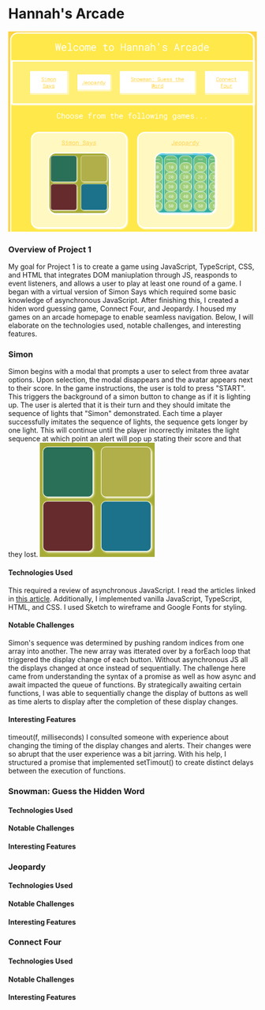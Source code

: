 # Hannah's Arcade
![Homepage Img](homepageinterfaceimg.png)

### Overview of Project 1
My goal for Project 1 is to create a game using JavaScript, TypeScript, CSS, and HTML that integrates DOM maniuplation through JS, reasponds to event listeners, and allows a user to play at least one round of a game. I began with a virtual version of Simon Says which required some basic knowledge of asynchronous JavaScript. After finishing this, I created a hiden word guessing game, Connect Four, and Jeopardy. I housed my games on an arcade homepage to enable seamless navigation. Below, I will elaborate on the technologies used, notable challenges, and interesting features.

### Simon
Simon begins with a modal that prompts a user to select from three avatar options. Upon selection, the modal disappears and the avatar appears next to their score. In the game instructions, the user is told to press "START". This triggers the background of a simon button to change as if it is lighting up. The user is alerted that it is their turn and they should imitate the sequence of lights that "Simon" demonstrated. Each time a player successfully imitates the sequence of lights, the sequence gets longer by one light. This will continue until the player incorrectly imitates the light sequence at which point an alert will pop up stating their score and that they lost. 
![Simon Interface](Simon/interfaceimg.png)

#### Technologies Used
This required a review of asynchronous JavaScript. I read the articles linked in [this article](https://developer.mozilla.org/en-US/docs/Learn/JavaScript/Asynchronous). Additionally, I implemented vanilla JavaScript, TypeScript, HTML, and CSS.  I used Sketch to wireframe and Google Fonts for styling.

#### Notable Challenges
Simon's sequence was determined by pushing random indices from one array into another. The new array was itterated over by a forEach loop that triggered the display change of each button. Without asynchronous JS all the displays changed at once instead of sequentially. The challenge here came from understanding the syntax of a promise as well as how async and await impacted the queue of functions. By strategically awaiting certain functions, I was able to sequentially change the display of buttons as well as time alerts to display after the completion of these display changes. 

#### Interesting Features
timeout(f, milliseconds)
I consulted someone with experience about changing the timing of the display changes and alerts. Their changes were so abrupt that the user experience was a bit jarring. With his help, I structured a promise that implemented setTimout() to create distinct delays between the execution of functions.

### Snowman: Guess the Hidden Word
#### Technologies Used
#### Notable Challenges
#### Interesting Features

### Jeopardy
#### Technologies Used
#### Notable Challenges
#### Interesting Features

###  Connect Four
#### Technologies Used
#### Notable Challenges
#### Interesting Features

